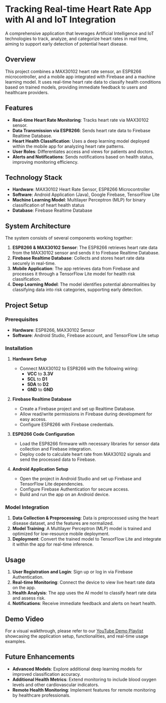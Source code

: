 # Tracking Real-time Heart Rate App with AI and IoT Integration

A comprehensive application that leverages Artificial Intelligence and IoT technologies to track, analyze, and categorize heart rates in real time, aiming to support early detection of potential heart disease.

## Overview

This project combines a MAX30102 heart rate sensor, an ESP8266 microcontroller, and a mobile app integrated with Firebase and a machine learning model. It uses real-time heart rate data to classify health conditions based on trained models, providing immediate feedback to users and healthcare providers.

## Features

- **Real-time Heart Rate Monitoring**: Tracks heart rate via MAX30102 sensor.
- **Data Transmission via ESP8266**: Sends heart rate data to Firebase Realtime Database.
- **Heart Health Classification**: Uses a deep learning model deployed within the mobile app for analyzing heart rate patterns.
- **User Roles**: Differentiates access and views for patients and doctors.
- **Alerts and Notifications**: Sends notifications based on health status, improving monitoring efficiency.

## Technology Stack

- **Hardware**: MAX30102 Heart Rate Sensor, ESP8266 Microcontroller
- **Software**: Android Application (Java), Google Firebase, TensorFlow Lite
- **Machine Learning Model**: Multilayer Perceptron (MLP) for binary classification of heart health status
- **Database**: Firebase Realtime Database

## System Architecture

The system consists of several components working together:

1. **ESP8266 & MAX30102 Sensor**: The ESP8266 retrieves heart rate data from the MAX30102 sensor and sends it to Firebase Realtime Database.
2. **Firebase Realtime Database**: Collects and stores heart rate data securely in real-time.
3. **Mobile Application**: The app retrieves data from Firebase and processes it through a TensorFlow Lite model for health risk classification.
4. **Deep Learning Model**: The model identifies potential abnormalities by classifying data into risk categories, supporting early detection.

## Project Setup

### Prerequisites

- **Hardware**: ESP8266, MAX30102 Sensor
- **Software**: Android Studio, Firebase account, and TensorFlow Lite setup

### Installation

1. **Hardware Setup**
   - Connect MAX30102 to ESP8266 with the following wiring:
     - **VCC** to **3.3V**
     - **SCL** to **D1**
     - **SDA** to **D2**
     - **GND** to **GND**

2. **Firebase Realtime Database**
   - Create a Firebase project and set up Realtime Database.
   - Allow read/write permissions in Firebase during development for easy access.
   - Configure ESP8266 with Firebase credentials.

3. **ESP8266 Code Configuration**
   - Load the ESP8266 firmware with necessary libraries for sensor data collection and Firebase integration.
   - Deploy code to calculate heart rate from MAX30102 signals and send the processed data to Firebase.

4. **Android Application Setup**
   - Open the project in Android Studio and set up Firebase and TensorFlow Lite dependencies.
   - Configure Firebase Authentication for secure access.
   - Build and run the app on an Android device.

### Model Integration

1. **Data Collection & Preprocessing**: Data is preprocessed using the heart disease dataset, and the features are normalized.
2. **Model Training**: A Multilayer Perceptron (MLP) model is trained and optimized for low-resource mobile deployment.
3. **Deployment**: Convert the trained model to TensorFlow Lite and integrate it within the app for real-time inference.

## Usage

1. **User Registration and Login**: Sign up or log in via Firebase Authentication.
2. **Real-time Monitoring**: Connect the device to view live heart rate data on the app.
3. **Health Analysis**: The app uses the AI model to classify heart rate data and assess risk.
4. **Notifications**: Receive immediate feedback and alerts on heart health.

## Demo Video

For a visual walkthrough, please refer to our [YouTube Demo Playlist](https://youtube.com/playlist?list=PLukNUykQ9UezldMhODX74kLT8UpjAlQuM&si=emFILo99nSx4E1n8) showcasing the application setup, functionalities, and real-time usage examples.

## Future Enhancements

- **Advanced Models**: Explore additional deep learning models for improved classification accuracy.
- **Additional Health Metrics**: Extend monitoring to include blood oxygen levels and other cardiovascular indicators.
- **Remote Health Monitoring**: Implement features for remote monitoring by healthcare professionals.
